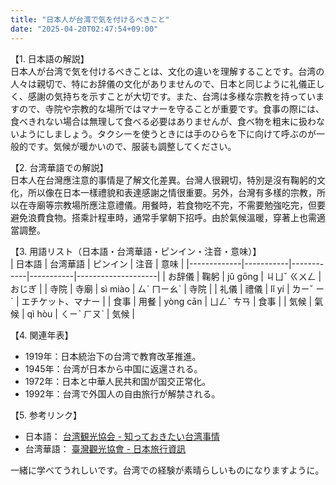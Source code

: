 ```yaml
---
title: "日本人が台湾で気を付けるべきこと"
date: "2025-04-20T02:47:54+09:00"
---
```


【1. 日本語の解説】  
日本人が台湾で気を付けるべきことは、文化の違いを理解することです。台湾の人々は親切で、特にお辞儀の文化がありませんので、日本と同じように礼儀正しく、感謝の気持ちを示すことが大切です。また、台湾は多様な宗教を持っていますので、寺院や宗教的な場所ではマナーを守ることが重要です。食事の際には、食べきれない場合は無理して食べる必要はありませんが、食べ物を粗末に扱わないようにしましょう。タクシーを使うときには手のひらを下に向けて呼ぶのが一般的です。気候が暖かいので、服装も調整してください。

【2. 台湾華語での解説】  
日本人在台灣應注意的事情是了解文化差異。台灣人很親切，特別是沒有鞠躬的文化，所以像在日本一樣禮貌和表達感謝之情很重要。另外，台灣有多樣的宗教，所以在寺廟等宗教場所應注意禮儀。用餐時，若食物吃不完，不需要勉強吃完，但要避免浪費食物。搭乘計程車時，通常手掌朝下招呼。由於氣候溫暖，穿著上也需適當調整。

【3. 用語リスト（日本語・台湾華語・ピンイン・注音・意味）】  
| 日本語      | 台湾華語  | ピンイン   | 注音      | 意味               |
|-------------|-----------|------------|-----------|--------------------|
| お辞儀      | 鞠躬      | jǔ gōng    | ㄐㄩˇ ㄍㄨㄥ   | おじぎ            |
| 寺院        | 寺廟      | sì miào    | ㄙˋ ㄇㄧㄠˋ   | 寺院               |
| 礼儀        | 禮儀      | lǐ yí      | ㄌㄧˇ ㄧˊ     | エチケット、マナー |
| 食事        | 用餐      | yòng cān   | ㄩㄥˋ ㄘㄢ    | 食事               |
| 気候        | 氣候      | qì hòu     | ㄑㄧˋ ㄏㄡˋ   | 気候               |

【4. 関連年表】  
- 1919年：日本統治下の台湾で教育改革推進。  
- 1945年：台湾が日本から中国に返還される。  
- 1972年：日本と中華人民共和国が国交正常化。  
- 1992年：台湾で外国人の自由旅行が解禁される。  

【5. 参考リンク】  
- 日本語： [台湾観光協会 - 知っておきたい台湾事情](https://www.go-taiwan.net/#:~:text=%E5%9B%BD%E9%9A%9B%E9%81%8B%E5%8B%95%E4%BC%9A%E8%A6%8F%E3%81%AB%E5%9B%BD%E3%81%8B%E3%82%89%E5%88%B0%E5%9B%BD%E3%81%B8/)
- 台湾華語： [臺灣觀光協會 - 日本旅行資訊](https://www.taiwan.net.tw/)

一緒に学べてうれしいです。台湾での経験が素晴らしいものになりますように。